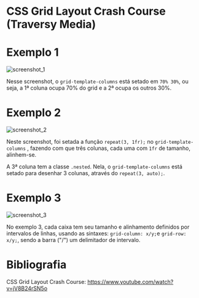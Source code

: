 # CSS Grid Layout Crash Course (Traversy Media)

# Exemplo 1

![screenshot_1](https://github.com/guiemi-learning-center/tutorial-grid-layout-traversy/blob/master/media/example_1.png)

Nesse screenshot, o `grid-template-columns` está setado em `70% 30%`, ou seja, a 1ª coluna ocupa 70% do grid e a 2ª ocupa os outros 30%.

# Exemplo 2

![screenshot_2](https://github.com/guiemi-learning-center/tutorial-grid-layout-traversy/blob/master/media/example_2.png)

Neste screenshot, foi setada a função `repeat(3, 1fr);` no `grid-template-columns` , fazendo com que três colunas, cada uma com `1fr` de tamanho, alinhem-se.

A 3ª coluna tem a classe `.nested`. Nela, o `grid-template-columns` está setado para desenhar 3 colunas, através do `repeat(3, auto);`.

# Exemplo 3

![screenshot_3](https://github.com/guiemi-learning-center/tutorial-grid-layout-traversy/blob/master/media/example_3.png)

No exemplo 3, cada caixa tem seu tamanho e alinhamento definidos por intervalos de linhas, usando as sintaxes: `grid-column: x/y;`e `grid-row: x/y;`, sendo a barra ("/") um delimitador de intervalo.

# Bibliografia

CSS Grid Layout Crash Course: https://www.youtube.com/watch?v=jV8B24rSN5o